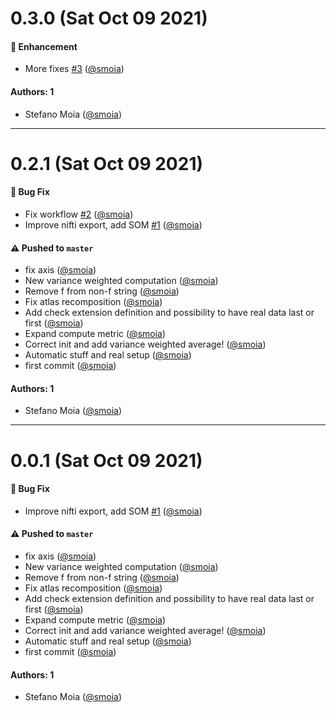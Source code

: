 # 0.3.0 (Sat Oct 09 2021)

#### 🚀 Enhancement

- More fixes [#3](https://github.com/smoia/niutils/pull/3) ([@smoia](https://github.com/smoia))

#### Authors: 1

- Stefano Moia ([@smoia](https://github.com/smoia))

---

# 0.2.1 (Sat Oct 09 2021)

#### 🐛 Bug Fix

- Fix workflow [#2](https://github.com/smoia/niutils/pull/2) ([@smoia](https://github.com/smoia))
- Improve nifti export, add SOM [#1](https://github.com/smoia/niutils/pull/1) ([@smoia](https://github.com/smoia))

#### ⚠️ Pushed to `master`

- fix axis ([@smoia](https://github.com/smoia))
- New variance weighted computation ([@smoia](https://github.com/smoia))
- Remove f from non-f string ([@smoia](https://github.com/smoia))
- Fix atlas recomposition ([@smoia](https://github.com/smoia))
- Add check extension definition and possibility to have real data last or first ([@smoia](https://github.com/smoia))
- Expand compute metric ([@smoia](https://github.com/smoia))
- Correct init and add variance weighted average! ([@smoia](https://github.com/smoia))
- Automatic stuff and real setup ([@smoia](https://github.com/smoia))
- first commit ([@smoia](https://github.com/smoia))

#### Authors: 1

- Stefano Moia ([@smoia](https://github.com/smoia))

---

# 0.0.1 (Sat Oct 09 2021)

#### 🐛 Bug Fix

- Improve nifti export, add SOM [#1](https://github.com/smoia/niutils/pull/1) ([@smoia](https://github.com/smoia))

#### ⚠️ Pushed to `master`

- fix axis ([@smoia](https://github.com/smoia))
- New variance weighted computation ([@smoia](https://github.com/smoia))
- Remove f from non-f string ([@smoia](https://github.com/smoia))
- Fix atlas recomposition ([@smoia](https://github.com/smoia))
- Add check extension definition and possibility to have real data last or first ([@smoia](https://github.com/smoia))
- Expand compute metric ([@smoia](https://github.com/smoia))
- Correct init and add variance weighted average! ([@smoia](https://github.com/smoia))
- Automatic stuff and real setup ([@smoia](https://github.com/smoia))
- first commit ([@smoia](https://github.com/smoia))

#### Authors: 1

- Stefano Moia ([@smoia](https://github.com/smoia))
